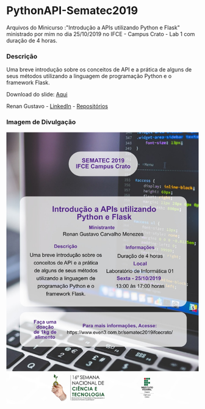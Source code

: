 # PythonAPI-Sematec2019
Arquivos do Minicurso :"Introdução a APIs utilizando Python e Flask" ministrado por mim no dia 25/10/2019 no IFCE - Campus Crato - Lab 1 com duração de 4 horas.

### Descrição
Uma breve introdução sobre os conceitos de API e a prática de alguns de seus métodos utilizando a linguagem de programação Python e o framework Flask.

Download do slide: [Aqui](https://github.com/renanzxc/PythonAPI-Sematec2019/raw/master/Slide%20API%20Python.pdf)

Renan Gustavo - [LinkedIn](https://www.linkedin.com/in/renan-gus/) - [Repositórios](https://github.com/renanzxc?tab=repositories)

### Imagem de Divulgação
<img src="https://github.com/renanzxc/PythonAPI-Sematec2019/blob/master/ImagemDivulgacao.jpeg" width="600">
